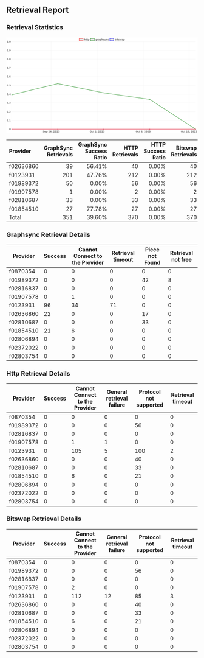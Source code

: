 ## Retrieval Report
### Retrieval Statistics
<img src="https://raw.githubusercontent.com/data-preservation-programs/filplus-checker-assets/main/filecoin-project/filecoin-plus-large-datasets/issues/2112/1697420536235.png"/>

| Provider  | GraphSync Retrievals | GraphSync Success Ratio | HTTP Retrievals | HTTP Success Ratio | Bitswap Retrievals | Bitswap Success Ratio |
| :-------- | -------------------: | ----------------------: | --------------: | -----------------: | -----------------: | --------------------: |
| f02636860 |                   39 |                  56.41% |              40 |              0.00% |                 40 |                 0.00% |
| f0123931  |                  201 |                  47.76% |             212 |              0.00% |                212 |                 0.00% |
| f01989372 |                   50 |                   0.00% |              56 |              0.00% |                 56 |                 0.00% |
| f01907578 |                    1 |                   0.00% |               2 |              0.00% |                  2 |                 0.00% |
| f02810687 |                   33 |                   0.00% |              33 |              0.00% |                 33 |                 0.00% |
| f01854510 |                   27 |                  77.78% |              27 |              0.00% |                 27 |                 0.00% |
| Total     |                  351 |                  39.60% |             370 |              0.00% |                370 |                 0.00% |

### Graphsync Retrieval Details
| Provider  | Success | Cannot Connect to the Provider | Retrieval timeout | Piece not Found | Retrieval not free |
| --------- | ------- | ------------------------------ | ----------------- | --------------- | ------------------ |
| f0870354  | 0       | 0                              | 0                 | 0               | 0                  |
| f01989372 | 0       | 0                              | 0                 | 42              | 8                  |
| f02816837 | 0       | 0                              | 0                 | 0               | 0                  |
| f01907578 | 0       | 1                              | 0                 | 0               | 0                  |
| f0123931  | 96      | 34                             | 71                | 0               | 0                  |
| f02636860 | 22      | 0                              | 0                 | 17              | 0                  |
| f02810687 | 0       | 0                              | 0                 | 33              | 0                  |
| f01854510 | 21      | 6                              | 0                 | 0               | 0                  |
| f02806894 | 0       | 0                              | 0                 | 0               | 0                  |
| f02372022 | 0       | 0                              | 0                 | 0               | 0                  |
| f02803754 | 0       | 0                              | 0                 | 0               | 0                  |

### Http Retrieval Details
| Provider  | Success | Cannot Connect to the Provider | General retrieval failure | Protocol not supported | Retrieval timeout |
| --------- | ------- | ------------------------------ | ------------------------- | ---------------------- | ----------------- |
| f0870354  | 0       | 0                              | 0                         | 0                      | 0                 |
| f01989372 | 0       | 0                              | 0                         | 56                     | 0                 |
| f02816837 | 0       | 0                              | 0                         | 0                      | 0                 |
| f01907578 | 0       | 1                              | 1                         | 0                      | 0                 |
| f0123931  | 0       | 105                            | 5                         | 100                    | 2                 |
| f02636860 | 0       | 0                              | 0                         | 40                     | 0                 |
| f02810687 | 0       | 0                              | 0                         | 33                     | 0                 |
| f01854510 | 0       | 6                              | 0                         | 21                     | 0                 |
| f02806894 | 0       | 0                              | 0                         | 0                      | 0                 |
| f02372022 | 0       | 0                              | 0                         | 0                      | 0                 |
| f02803754 | 0       | 0                              | 0                         | 0                      | 0                 |

### Bitswap Retrieval Details
| Provider  | Success | Cannot Connect to the Provider | General retrieval failure | Protocol not supported | Retrieval timeout |
| --------- | ------- | ------------------------------ | ------------------------- | ---------------------- | ----------------- |
| f0870354  | 0       | 0                              | 0                         | 0                      | 0                 |
| f01989372 | 0       | 0                              | 0                         | 56                     | 0                 |
| f02816837 | 0       | 0                              | 0                         | 0                      | 0                 |
| f01907578 | 0       | 2                              | 0                         | 0                      | 0                 |
| f0123931  | 0       | 112                            | 12                        | 85                     | 3                 |
| f02636860 | 0       | 0                              | 0                         | 40                     | 0                 |
| f02810687 | 0       | 0                              | 0                         | 33                     | 0                 |
| f01854510 | 0       | 6                              | 0                         | 21                     | 0                 |
| f02806894 | 0       | 0                              | 0                         | 0                      | 0                 |
| f02372022 | 0       | 0                              | 0                         | 0                      | 0                 |
| f02803754 | 0       | 0                              | 0                         | 0                      | 0                 |
